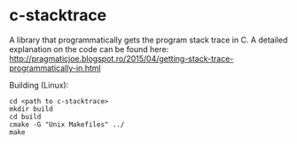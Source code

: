 # c-stacktrace
A library that programmatically gets the program stack trace in C.
A detailed explanation on the code can be found here: http://pragmaticjoe.blogspot.ro/2015/04/getting-stack-trace-programmatically-in.html

Building (Linux):
```
cd <path to c-stacktrace>
mkdir build
cd build
cmake -G "Unix Makefiles" ../
make
```
